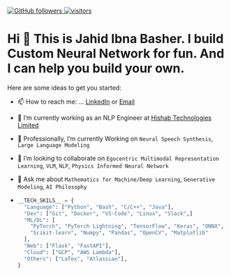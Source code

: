 <p align="left">
  <a href="https://github.com/JahidBasher?tab=followers">
    <img alt="GitHub followers" src="https://img.shields.io/github/followers/JahidBasher?color=green&logo=github">
  </a>
  <a href="https://github.com/JahidBasher/">
    <img src="https://komarev.com/ghpvc/?username=JahidBasher" alt="visitors" />
  </a>
</p>

# Hi 👋 This is Jahid Ibna Basher. I build Custom Neural Network for fun. And I can help you build your own.

Here are some ideas to get you started:
- 📫 How to reach me: ... [LinkedIn](https://www.linkedin.com/in/jahid37/) or [Email](mailto:mohammadjahid1504037@gmail.com)
- 🔭 I’m currently working as an NLP Engineer at [Hishab Technologies Limited](https://hishab.co/)
- 🌱 Professionally, I’m currently Working on `Neural Speech Synthesis`, `Large Language Modeling`
- 👯 I’m looking to collaborate on `Egocentric Multimodal Representation Learning`, `VLM`, `NLP`, `Physics Informed Neural Network`
- 💬 Ask me about `Mathematics for Machine/Deep Learning`, `Generative Modeling`, `AI Philosophy`

- ```python
  __TECH_SKILS__ = {
    "Language": ["Python", "Bash", "C/C++", "Java"],
    "Dev": ["Git", "Docker", "VS-Code", "Linux", "Slack",]
    "ML/DL": [
      "PyTorch", "PyTorch Lightning", "TensorFlow", "Keras", "ONNX",
      "Scikit-learn", "Numpy", "Pandas", "OpenCV", "Matplotlib"
    ],
    "Web": ["Flask", "FastAPI"],
    "Cloud": ["GCP", "AWS Lambda"],
    "Others": ["LaTex", "Atlassian"],
  }
  ```
<!---
<p><img align="left" src="https://github-readme-stats.vercel.app/api/top-langs?username=JahidBasher&show_icons=true&locale=en&layout=compact" alt="JahidBasher" width="350" height="200" /></p>  <p>&nbsp;<img  align="center" src="https://github-readme-stats.vercel.app/api?username=JahidBasher&show_icons=true&locale=en" alt="JahidBasher"  width="400" height="200"/>
-->

